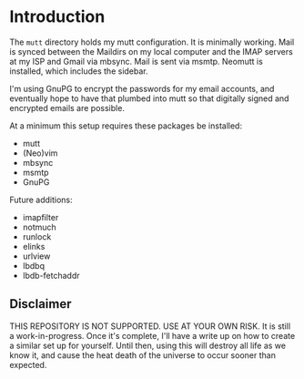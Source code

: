 # Introduction

The `mutt` directory holds my mutt configuration. It is minimally working. Mail is synced between the Maildirs on my local computer and the IMAP servers at my ISP and Gmail via mbsync. Mail is sent via msmtp. Neomutt is installed, which includes the sidebar.

I'm using GnuPG to encrypt the passwords for my email accounts, and eventually hope to have that
plumbed into mutt so that digitally signed and encrypted emails are possible.

At a minimum this setup requires these packages be installed:

* mutt
* (Neo)vim
* mbsync
* msmtp
* GnuPG

Future additions:

* imapfilter
* notmuch
* runlock
* elinks
* urlview
* lbdbq
* lbdb-fetchaddr


## Disclaimer
THIS REPOSITORY IS NOT SUPPORTED. USE AT YOUR OWN RISK.
It is still a work-in-progress. Once it's complete, I'll have a write up on how to create a similar
set up for yourself. Until then, using this will destroy all life as we know it, and cause the heat
death of the universe to occur sooner than expected.
